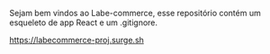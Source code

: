 Sejam bem vindos ao Labe-commerce, esse repositório contém um esqueleto de app React e um .gitignore.

 https://labecommerce-proj.surge.sh
